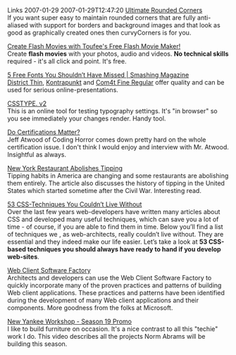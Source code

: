 Links 2007-01-29
2007-01-29T12:47:20
[Ultimate Rounded Corners](http://www.curvycorners.net/index.php)  
If you want super easy to maintain rounded corners that are fully anti-aliased with support for borders and background images and that look as good as graphically created ones then curvyCorners is for you.

[Create Flash Movies with Toufee's Free Flash Movie Maker!](http://www.toufee.com/)  
Create **flash movies** with your photos, audio and videos. **No technical skills** required - it's all click and point. It's free.

[5 Free Fonts You Shouldn’t Have Missed | Smashing Magazine](http://www.smashingmagazine.com/2007/01/19/7-freefonts-you-shouldnt-have-missed/)  
[District Thin](http://www.philsfonts.com/freefont.html), [Kontrapunkt](http://www.kontrapunkt.dk/news/ddprize_typeface_of_the_year_2004) and [Com4t Fine Regular](http://com4t-fff.seesaa.net/article/20901050.html) offer quality and can be used for serious online-presentations.

[CSSTYPE. v2](http://csstype.com/)  
This is an online tool for testing typography settings. It's "in browser" so you see immediately your changes render. Handy tool.

[Do Certifications Matter?](http://www.codinghorror.com/blog/archives/000771.html)  
Jeff Atwood of Coding Horror comes down pretty hard on the whole certification issue. I don't think I would enjoy and interview with Mr. Atwood. Insightful as always.

[New York Restaurant Abolishes Tipping](http://www.newyorker.com/talk/content/articles/050905ta_talk_surowiecki)  
Tipping habits in America are changing and some restaurants are abolishing them entirely. The article also discusses the history of tipping in the United States which started sometime after the Civil War. Interesting read.

[53 CSS-Techniques You Couldn’t Live Without](http://www.smashingmagazine.com/2007/01/19/53-css-techniques-you-couldnt-live-without/)  
Over the last few years web-developers have written many articles about CSS and developed many useful techniques, which can save you a lot of time - of course, if you are able to find them in time. Below you’ll find a list of techniques we , as web-architects, really couldn’t live without. They are essential and they indeed make our life easier. Let’s take a look at **53 CSS-based techniques you should always have ready to hand if you develop web-sites**.

[Web Client Software Factory](http://msdn2.microsoft.com/en-us/library/bb264518.aspx)  
Architects and developers can use the Web Client Software Factory to quickly incorporate many of the proven practices and patterns of building Web client applications. These practices and patterns have been identified during the development of many Web client applications and their components. More goodness from the folks at Microsoft.

[New Yankee Workshop - Season 19 Promo](http://www.newyankee.com/season19_promo.php)  
I like to build furniture on occasion. It's a nice contrast to all this "techie" work I do. This video describes all the projects Norm Abrams will be building this season.
